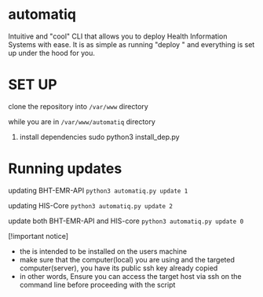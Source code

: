 # automatiq
Intuitive and "cool" CLI that allows you to deploy Health Information Systems with ease. It is as simple as running "deploy <app>" and everything is set up under the hood for you. 


# SET UP
   
   clone the repository into `/var/www` directory

   while you are in `/var/www/automatiq` directory
1. install dependencies
   sudo python3 install_dep.py

# Running updates
  updating BHT-EMR-API
  `python3 automatiq.py update 1`

  updating HIS-Core
  `python3 automatiq.py update 2`

  update both BHT-EMR-API and HIS-core
  `python3 automatiq.py update 0`

  [!important notice]
  * the is intended to be installed on the users machine
  * make sure that the computer(local) you are using and the targeted computer(server), you have its public ssh key already copied
  * in other words, Ensure you can access the target host via ssh on the command line before proceeding with the script